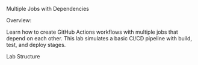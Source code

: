 Multiple Jobs with Dependencies

Overview:

Learn how to create GitHub Actions workflows with multiple jobs that depend on each other. This lab simulates a basic CI/CD pipeline with build, test, and deploy stages.

Lab Structure